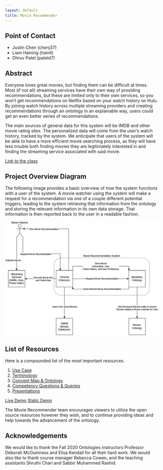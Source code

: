 ```yaml
---
layout: default
title: Movie Recommender
---
```


## Point of Contact
* Justin Chen (chenj37)
* Liam Haining (hainil)
* Dhruv Patel (pateld7)

## Abstract

Everyone loves great movies, but finding them can be difficult at times. Most (if not all) streaming services have their own way of providing recommendations, but these are limited only to their own services, so you won’t get recommendations on Netflix based on your watch history on Hulu. By joining watch history across multiple streaming providers and creating recommendations through an ontology in an explainable way, users could get an even better series of recommendations.

The main sources of general data for this system will be IMDB and other movie rating sites. The personalized data will come from the user’s watch history, tracked by the system. We anticipate that users of the system will be able to have a more efficient movie searching process, as they will have less trouble both finding movies they are legitimately interested in and finding the streaming service associated with said movie.

[Link to the class](https://tetherless-world.github.io/ontology-engineering/)

## Project Overview Diagram

The following image provides a basic overview of how the system functions with a user of the system. A movie watcher using the system will make a request for a recommendation via one of a couple different potential triggers, leading to the system retrieving that information from the ontology and storing the relevant information in its own data storage. That information is then reported back to the user in a readable fashion.

![Overview Diagram](images/projectDiagram.jpg)

## List of Resources

Here is a compounded list of the most important resources.

1. [Use Case](https://drive.google.com/file/d/1FwBu-j_ZyAdFDsD5Ttgvm7c8tafzuUxd/view?usp=sharing)
2. [Terminology](https://docs.google.com/spreadsheets/d/1dhIHuSWCLPY0zbKTdcqWqbwCWUBuRrtol_B_y6KmWEY/edit?usp=sharing)
3. [Concept Map & Ontology](https://movie-recommender--rpi-ontology-engineering.netlify.app/oe2020/movie-recommender/ontology)
4. [Competency Questions & Queries](https://movie-recommender--rpi-ontology-engineering.netlify.app/oe2020/movie-recommender/demo)
5. [Presentations](https://movie-recommender--rpi-ontology-engineering.netlify.app/oe2020/movie-recommender/presentations)

[Live Demo](https://movie-recommender--rpi-ontology-engineering.netlify.app/oe2020/movie-recommender/demo)
[Static Demo](https://movie-recommender--rpi-ontology-engineering.netlify.app/oe2020/movie-recommender/demo)

The Movie Recommender team encourages viewers to utilize the open source resources however they wish, and to continue providing ideas and help towards the advancement of the ontology.

## Acknowledgements

We would like to thank the Fall 2020 Ontologies instructors Professor Deborah McGuinness and Elisa Kendall for all their hard work. We would also like to thank course manager Rebecca Cowen, and the teaching assistants Shruthi Chari and Sabbir Muhammed Rashid.
